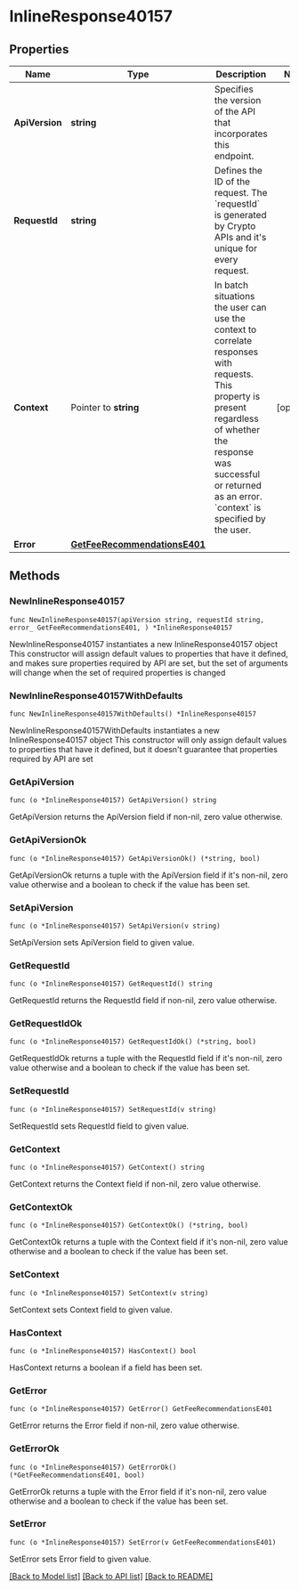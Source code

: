 # InlineResponse40157

## Properties

Name | Type | Description | Notes
------------ | ------------- | ------------- | -------------
**ApiVersion** | **string** | Specifies the version of the API that incorporates this endpoint. | 
**RequestId** | **string** | Defines the ID of the request. The &#x60;requestId&#x60; is generated by Crypto APIs and it&#39;s unique for every request. | 
**Context** | Pointer to **string** | In batch situations the user can use the context to correlate responses with requests. This property is present regardless of whether the response was successful or returned as an error. &#x60;context&#x60; is specified by the user. | [optional] 
**Error** | [**GetFeeRecommendationsE401**](GetFeeRecommendationsE401.md) |  | 

## Methods

### NewInlineResponse40157

`func NewInlineResponse40157(apiVersion string, requestId string, error_ GetFeeRecommendationsE401, ) *InlineResponse40157`

NewInlineResponse40157 instantiates a new InlineResponse40157 object
This constructor will assign default values to properties that have it defined,
and makes sure properties required by API are set, but the set of arguments
will change when the set of required properties is changed

### NewInlineResponse40157WithDefaults

`func NewInlineResponse40157WithDefaults() *InlineResponse40157`

NewInlineResponse40157WithDefaults instantiates a new InlineResponse40157 object
This constructor will only assign default values to properties that have it defined,
but it doesn't guarantee that properties required by API are set

### GetApiVersion

`func (o *InlineResponse40157) GetApiVersion() string`

GetApiVersion returns the ApiVersion field if non-nil, zero value otherwise.

### GetApiVersionOk

`func (o *InlineResponse40157) GetApiVersionOk() (*string, bool)`

GetApiVersionOk returns a tuple with the ApiVersion field if it's non-nil, zero value otherwise
and a boolean to check if the value has been set.

### SetApiVersion

`func (o *InlineResponse40157) SetApiVersion(v string)`

SetApiVersion sets ApiVersion field to given value.


### GetRequestId

`func (o *InlineResponse40157) GetRequestId() string`

GetRequestId returns the RequestId field if non-nil, zero value otherwise.

### GetRequestIdOk

`func (o *InlineResponse40157) GetRequestIdOk() (*string, bool)`

GetRequestIdOk returns a tuple with the RequestId field if it's non-nil, zero value otherwise
and a boolean to check if the value has been set.

### SetRequestId

`func (o *InlineResponse40157) SetRequestId(v string)`

SetRequestId sets RequestId field to given value.


### GetContext

`func (o *InlineResponse40157) GetContext() string`

GetContext returns the Context field if non-nil, zero value otherwise.

### GetContextOk

`func (o *InlineResponse40157) GetContextOk() (*string, bool)`

GetContextOk returns a tuple with the Context field if it's non-nil, zero value otherwise
and a boolean to check if the value has been set.

### SetContext

`func (o *InlineResponse40157) SetContext(v string)`

SetContext sets Context field to given value.

### HasContext

`func (o *InlineResponse40157) HasContext() bool`

HasContext returns a boolean if a field has been set.

### GetError

`func (o *InlineResponse40157) GetError() GetFeeRecommendationsE401`

GetError returns the Error field if non-nil, zero value otherwise.

### GetErrorOk

`func (o *InlineResponse40157) GetErrorOk() (*GetFeeRecommendationsE401, bool)`

GetErrorOk returns a tuple with the Error field if it's non-nil, zero value otherwise
and a boolean to check if the value has been set.

### SetError

`func (o *InlineResponse40157) SetError(v GetFeeRecommendationsE401)`

SetError sets Error field to given value.



[[Back to Model list]](../README.md#documentation-for-models) [[Back to API list]](../README.md#documentation-for-api-endpoints) [[Back to README]](../README.md)


